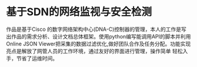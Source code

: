 # 基于SDN的网络监视与安全检测
作品是基于Cisco 的数字网络架构中心(DNA-C)控制器的管理，本人的工作是写出作品的需求分析、设计文档总体框架。使用python编写能调用API的脚本并利用Online JSON Viewer把采集的数据过滤优化,做好团队合作及任务分配。功能实现亮点是解放了网管人员的工作环境，通过友好的界面进行管理，操作简单 轻松入手，节省了运维时间。
